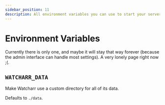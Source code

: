 ```yaml
---
sidebar_position: 11
description: All environment variables you can use to start your server in a specific way.
---
```


# Environment Variables

Currently there is only one, and maybe it will stay that way forever (because the admin interface can handle most settings). A very lonely page right now ;(.

## `WATCHARR_DATA`

Make Watcharr use a custom directory for all of its data.

Defaults to `./data`.
